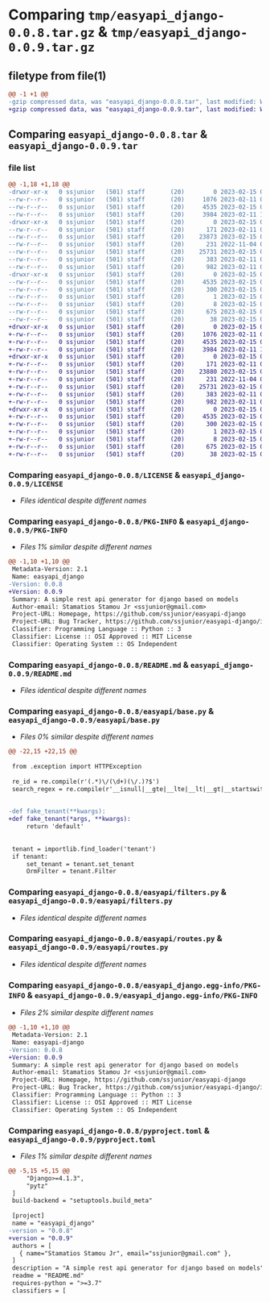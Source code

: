 # Comparing `tmp/easyapi_django-0.0.8.tar.gz` & `tmp/easyapi_django-0.0.9.tar.gz`

## filetype from file(1)

```diff
@@ -1 +1 @@
-gzip compressed data, was "easyapi_django-0.0.8.tar", last modified: Wed Feb 15 04:25:16 2023, max compression
+gzip compressed data, was "easyapi_django-0.0.9.tar", last modified: Wed Feb 15 04:27:28 2023, max compression
```

## Comparing `easyapi_django-0.0.8.tar` & `easyapi_django-0.0.9.tar`

### file list

```diff
@@ -1,18 +1,18 @@
-drwxr-xr-x   0 ssjunior   (501) staff       (20)        0 2023-02-15 04:25:16.314312 easyapi_django-0.0.8/
--rw-r--r--   0 ssjunior   (501) staff       (20)     1076 2023-02-11 03:15:42.000000 easyapi_django-0.0.8/LICENSE
--rw-r--r--   0 ssjunior   (501) staff       (20)     4535 2023-02-15 04:25:16.313884 easyapi_django-0.0.8/PKG-INFO
--rw-r--r--   0 ssjunior   (501) staff       (20)     3984 2023-02-11 17:19:30.000000 easyapi_django-0.0.8/README.md
-drwxr-xr-x   0 ssjunior   (501) staff       (20)        0 2023-02-15 04:25:16.311067 easyapi_django-0.0.8/easyapi/
--rw-r--r--   0 ssjunior   (501) staff       (20)      171 2023-02-11 04:59:19.000000 easyapi_django-0.0.8/easyapi/__init__.py
--rw-r--r--   0 ssjunior   (501) staff       (20)    23873 2023-02-15 04:24:37.000000 easyapi_django-0.0.8/easyapi/base.py
--rw-r--r--   0 ssjunior   (501) staff       (20)      231 2022-11-04 05:07:41.000000 easyapi_django-0.0.8/easyapi/exception.py
--rw-r--r--   0 ssjunior   (501) staff       (20)    25731 2023-02-15 04:17:48.000000 easyapi_django-0.0.8/easyapi/filters.py
--rw-r--r--   0 ssjunior   (501) staff       (20)      383 2023-02-11 03:26:51.000000 easyapi_django-0.0.8/easyapi/middleware.py
--rw-r--r--   0 ssjunior   (501) staff       (20)      982 2023-02-11 04:38:30.000000 easyapi_django-0.0.8/easyapi/routes.py
-drwxr-xr-x   0 ssjunior   (501) staff       (20)        0 2023-02-15 04:25:16.313189 easyapi_django-0.0.8/easyapi_django.egg-info/
--rw-r--r--   0 ssjunior   (501) staff       (20)     4535 2023-02-15 04:25:16.000000 easyapi_django-0.0.8/easyapi_django.egg-info/PKG-INFO
--rw-r--r--   0 ssjunior   (501) staff       (20)      300 2023-02-15 04:25:16.000000 easyapi_django-0.0.8/easyapi_django.egg-info/SOURCES.txt
--rw-r--r--   0 ssjunior   (501) staff       (20)        1 2023-02-15 04:25:16.000000 easyapi_django-0.0.8/easyapi_django.egg-info/dependency_links.txt
--rw-r--r--   0 ssjunior   (501) staff       (20)        8 2023-02-15 04:25:16.000000 easyapi_django-0.0.8/easyapi_django.egg-info/top_level.txt
--rw-r--r--   0 ssjunior   (501) staff       (20)      675 2023-02-15 04:24:24.000000 easyapi_django-0.0.8/pyproject.toml
--rw-r--r--   0 ssjunior   (501) staff       (20)       38 2023-02-15 04:25:16.314448 easyapi_django-0.0.8/setup.cfg
+drwxr-xr-x   0 ssjunior   (501) staff       (20)        0 2023-02-15 04:27:28.015940 easyapi_django-0.0.9/
+-rw-r--r--   0 ssjunior   (501) staff       (20)     1076 2023-02-11 03:15:42.000000 easyapi_django-0.0.9/LICENSE
+-rw-r--r--   0 ssjunior   (501) staff       (20)     4535 2023-02-15 04:27:28.015588 easyapi_django-0.0.9/PKG-INFO
+-rw-r--r--   0 ssjunior   (501) staff       (20)     3984 2023-02-11 17:19:30.000000 easyapi_django-0.0.9/README.md
+drwxr-xr-x   0 ssjunior   (501) staff       (20)        0 2023-02-15 04:27:28.013449 easyapi_django-0.0.9/easyapi/
+-rw-r--r--   0 ssjunior   (501) staff       (20)      171 2023-02-11 04:59:19.000000 easyapi_django-0.0.9/easyapi/__init__.py
+-rw-r--r--   0 ssjunior   (501) staff       (20)    23880 2023-02-15 04:26:58.000000 easyapi_django-0.0.9/easyapi/base.py
+-rw-r--r--   0 ssjunior   (501) staff       (20)      231 2022-11-04 05:07:41.000000 easyapi_django-0.0.9/easyapi/exception.py
+-rw-r--r--   0 ssjunior   (501) staff       (20)    25731 2023-02-15 04:17:48.000000 easyapi_django-0.0.9/easyapi/filters.py
+-rw-r--r--   0 ssjunior   (501) staff       (20)      383 2023-02-11 03:26:51.000000 easyapi_django-0.0.9/easyapi/middleware.py
+-rw-r--r--   0 ssjunior   (501) staff       (20)      982 2023-02-11 04:38:30.000000 easyapi_django-0.0.9/easyapi/routes.py
+drwxr-xr-x   0 ssjunior   (501) staff       (20)        0 2023-02-15 04:27:28.014965 easyapi_django-0.0.9/easyapi_django.egg-info/
+-rw-r--r--   0 ssjunior   (501) staff       (20)     4535 2023-02-15 04:27:28.000000 easyapi_django-0.0.9/easyapi_django.egg-info/PKG-INFO
+-rw-r--r--   0 ssjunior   (501) staff       (20)      300 2023-02-15 04:27:28.000000 easyapi_django-0.0.9/easyapi_django.egg-info/SOURCES.txt
+-rw-r--r--   0 ssjunior   (501) staff       (20)        1 2023-02-15 04:27:28.000000 easyapi_django-0.0.9/easyapi_django.egg-info/dependency_links.txt
+-rw-r--r--   0 ssjunior   (501) staff       (20)        8 2023-02-15 04:27:28.000000 easyapi_django-0.0.9/easyapi_django.egg-info/top_level.txt
+-rw-r--r--   0 ssjunior   (501) staff       (20)      675 2023-02-15 04:27:16.000000 easyapi_django-0.0.9/pyproject.toml
+-rw-r--r--   0 ssjunior   (501) staff       (20)       38 2023-02-15 04:27:28.016056 easyapi_django-0.0.9/setup.cfg
```

### Comparing `easyapi_django-0.0.8/LICENSE` & `easyapi_django-0.0.9/LICENSE`

 * *Files identical despite different names*

### Comparing `easyapi_django-0.0.8/PKG-INFO` & `easyapi_django-0.0.9/PKG-INFO`

 * *Files 1% similar despite different names*

```diff
@@ -1,10 +1,10 @@
 Metadata-Version: 2.1
 Name: easyapi_django
-Version: 0.0.8
+Version: 0.0.9
 Summary: A simple rest api generator for django based on models
 Author-email: Stamatios Stamou Jr <ssjunior@gmail.com>
 Project-URL: Homepage, https://github.com/ssjunior/easyapi-django
 Project-URL: Bug Tracker, https://github.com/ssjunior/easyapi-django/issues
 Classifier: Programming Language :: Python :: 3
 Classifier: License :: OSI Approved :: MIT License
 Classifier: Operating System :: OS Independent
```

### Comparing `easyapi_django-0.0.8/README.md` & `easyapi_django-0.0.9/README.md`

 * *Files identical despite different names*

### Comparing `easyapi_django-0.0.8/easyapi/base.py` & `easyapi_django-0.0.9/easyapi/base.py`

 * *Files 0% similar despite different names*

```diff
@@ -22,15 +22,15 @@
 
 from .exception import HTTPException
 
 re_id = re.compile(r'(.*)\/(\d+)(\/.)?$')
 search_regex = re.compile(r'__isnull|__gte|__lte|__lt|__gt|__startswith')
 
 
-def fake_tenant(**kwargs):
+def fake_tenant(*args, **kwargs):
     return 'default'
 
 
 tenant = importlib.find_loader('tenant')
 if tenant:
     set_tenant = tenant.set_tenant
     OrmFilter = tenant.Filter
```

### Comparing `easyapi_django-0.0.8/easyapi/filters.py` & `easyapi_django-0.0.9/easyapi/filters.py`

 * *Files identical despite different names*

### Comparing `easyapi_django-0.0.8/easyapi/routes.py` & `easyapi_django-0.0.9/easyapi/routes.py`

 * *Files identical despite different names*

### Comparing `easyapi_django-0.0.8/easyapi_django.egg-info/PKG-INFO` & `easyapi_django-0.0.9/easyapi_django.egg-info/PKG-INFO`

 * *Files 2% similar despite different names*

```diff
@@ -1,10 +1,10 @@
 Metadata-Version: 2.1
 Name: easyapi-django
-Version: 0.0.8
+Version: 0.0.9
 Summary: A simple rest api generator for django based on models
 Author-email: Stamatios Stamou Jr <ssjunior@gmail.com>
 Project-URL: Homepage, https://github.com/ssjunior/easyapi-django
 Project-URL: Bug Tracker, https://github.com/ssjunior/easyapi-django/issues
 Classifier: Programming Language :: Python :: 3
 Classifier: License :: OSI Approved :: MIT License
 Classifier: Operating System :: OS Independent
```

### Comparing `easyapi_django-0.0.8/pyproject.toml` & `easyapi_django-0.0.9/pyproject.toml`

 * *Files 1% similar despite different names*

```diff
@@ -5,15 +5,15 @@
     "Django>=4.1.3",
     "pytz"
 ]
 build-backend = "setuptools.build_meta"
 
 [project]
 name = "easyapi_django"
-version = "0.0.8"
+version = "0.0.9"
 authors = [
   { name="Stamatios Stamou Jr", email="ssjunior@gmail.com" },
 ]
 description = "A simple rest api generator for django based on models"
 readme = "README.md"
 requires-python = ">=3.7"
 classifiers = [
```

